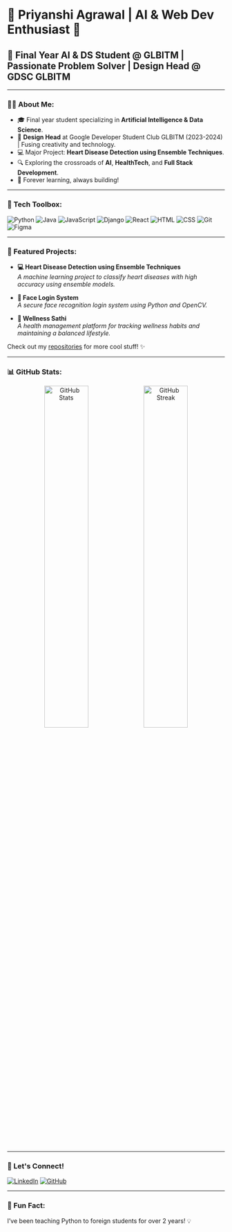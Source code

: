 <!--
**PriyanshiAgr/PriyanshiAgr** is a ✨ _special_ ✨ repository because its `README.md` (this file) appears on your GitHub profile.

Here are some ideas to get you started:

- 🔭 I’m currently working on ...
- 🌱 I’m currently learning ...
- 👯 I’m looking to collaborate on ...
- 🤔 I’m looking for help with ...
- 💬 Ask me about ...
- 📫 How to reach me: ...
- 😄 Pronouns: ...
- ⚡ Fun fact: ...
-->


# 🌟 Priyanshi Agrawal | AI & Web Dev Enthusiast 🌟

## 🚀 Final Year AI & DS Student @ GLBITM | Passionate Problem Solver | Design Head @ GDSC GLBITM

---

### 👩‍💻 About Me:
- 🎓 Final year student specializing in **Artificial Intelligence & Data Science**.
- 🎨 **Design Head** at Google Developer Student Club GLBITM (2023-2024) | Fusing creativity and technology.
- 💻 Major Project: **Heart Disease Detection using Ensemble Techniques**.
- 🔍 Exploring the crossroads of **AI**, **HealthTech**, and **Full Stack Development**.
- 🌱 Forever learning, always building!

---

### 🔧 Tech Toolbox:
![Python](https://img.shields.io/badge/-Python-3776AB?style=flat-square&logo=python&logoColor=white)
![Java](https://img.shields.io/badge/-Java-007396?style=flat-square&logo=java&logoColor=white)
![JavaScript](https://img.shields.io/badge/-JavaScript-F7DF1E?style=flat-square&logo=javascript&logoColor=black)
![Django](https://img.shields.io/badge/-Django-092E20?style=flat-square&logo=django&logoColor=white)
![React](https://img.shields.io/badge/-React-61DAFB?style=flat-square&logo=react&logoColor=black)
![HTML](https://img.shields.io/badge/-HTML-E34F26?style=flat-square&logo=html5&logoColor=white)
![CSS](https://img.shields.io/badge/-CSS-1572B6?style=flat-square&logo=css3)
![Git](https://img.shields.io/badge/-Git-F05032?style=flat-square&logo=git&logoColor=white)
![Figma](https://img.shields.io/badge/-Figma-F24E1E?style=flat-square&logo=figma&logoColor=white)

---

### 🚀 Featured Projects:
- **💻 Heart Disease Detection using Ensemble Techniques**  
  _A machine learning project to classify heart diseases with high accuracy using ensemble models._

- **🔐 Face Login System**  
  _A secure face recognition login system using Python and OpenCV._

- **🌱 Wellness Sathi**  
  _A health management platform for tracking wellness habits and maintaining a balanced lifestyle._

Check out my [repositories](https://github.com/PriyanshiAgr?tab=repositories) for more cool stuff! ✨

---

### 📊 GitHub Stats:
<p align="center">
  <img src="https://github-readme-stats.vercel.app/api?username=PriyanshiAgr&show_icons=true&theme=tokyonight" alt="GitHub Stats" width="45%" />
  <img src="https://github-readme-streak-stats.herokuapp.com/?user=PriyanshiAgr&theme=tokyonight" alt="GitHub Streak" width="45%" />
</p>

---

### 🔗 Let's Connect!
[![LinkedIn](https://img.shields.io/badge/-LinkedIn-0A66C2?style=for-the-badge&logo=linkedin&logoColor=white)](https://www.linkedin.com/in/priyanshi-agrawal/)
[![GitHub](https://img.shields.io/badge/-GitHub-181717?style=for-the-badge&logo=github&logoColor=white)](https://github.com/PriyanshiAgr)

---

### 🎨 Fun Fact:
I’ve been teaching Python to foreign students for over 2 years! 💡
